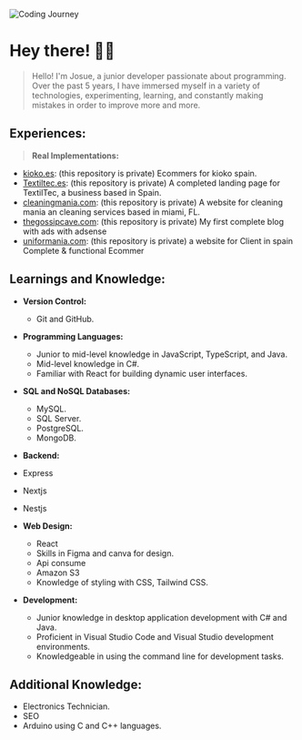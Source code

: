 ![Coding Journey](https://images.pexels.com/photos/577585/pexels-photo-577585.jpeg)

# Hey there! 👨‍💻
> Hello! I'm Josue, a junior developer passionate about programming. Over the past 5 years, I have immersed myself in a variety of technologies, experimenting, learning, and constantly making mistakes in order to improve more and more.

## Experiences:
> **Real Implementations:**
  - [kioko.es](https://kioko.es): (this repository is private) Ecommers for kioko spain.
  - [Textiltec.es](https://textiltec.es): (this repository is private) A completed landing page for TextilTec, a business based in Spain.
  - [cleaningmania.com](https://cleaningmania.com): (this repository is private) A website for cleaning mania an cleaning services based in miami, FL.
  - [thegossipcave.com](https://thegossipcave.com): (this repository is private) My first complete blog with ads with adsense 
  - [uniformania.com](https://uniformania.com): (this repository is private) a website for Client in spain Complete & functional Ecommer 
## Learnings and Knowledge:

- **Version Control:**
  - Git and GitHub.

- **Programming Languages:**
  - Junior to mid-level knowledge in JavaScript, TypeScript, and Java.
  - Mid-level knowledge in C#.
  - Familiar with React for building dynamic user interfaces.

- **SQL and NoSQL Databases:**
  - MySQL.
  - SQL Server.
  - PostgreSQL.
  - MongoDB.
  
 - **Backend:**
  - Express
  - Nextjs
  - Nestjs

- **Web Design:**
  - React
  - Skills in Figma and canva for design.
  - Api consume
  - Amazon S3
  - Knowledge of styling with CSS, Tailwind CSS.

- **Development:**
  - Junior knowledge in desktop application development with C# and Java.
  - Proficient in Visual Studio Code and Visual Studio development environments.
  - Knowledgeable in using the command line for development tasks.

## Additional Knowledge:
  - Electronics Technician.
  - SEO
  - Arduino using C and C++ languages.
